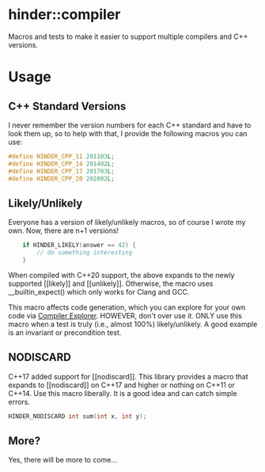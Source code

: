 # hinder::compiler

Macros and tests to make it easier to support multiple compilers and C++ versions.

# Usage

## C++ Standard Versions
I never remember the version numbers for each C++ standard and have to look them up, so to help with
that, I provide the following macros you can use:

```c++
#define HINDER_CPP_11 201103L;
#define HINDER_CPP_14 201402L;
#define HINDER_CPP_17 201703L;
#define HINDER_CPP_20 202002L;
```

## Likely/Unlikely
Everyone has a version of likely/unlikely macros, so of course I wrote my own. Now, there are n+1 
versions!

```cpp
    if HINDER_LIKELY(answer == 42) {
        // do something interesting
    }
```

When compiled with C++20 support, the above expands to the newly supported [[likely]] and 
[[unlikely]]. Otherwise, the macro uses __builtin_expect() which only works for Clang and GCC.

This macro affects code generation, which you can explore for your own code via 
[Compiler Explorer](https://godbolt.org/). HOWEVER, don't over use it. ONLY use this macro when a 
test is truly (i.e., almost 100%) likely/unlikely. A good example is an invariant or precondition 
test.

## NODISCARD

C++17 added support for [[nodiscard]]. This library provides a macro that expands to [[nodiscard]] 
on C++17 and higher or nothing on C++11 or C++14. Use this macro liberally. It is a good idea and 
can catch simple errors.

```c++
HINDER_NODISCARD int sum(int x, int y);
```

## More?

Yes, there will be more to come...
